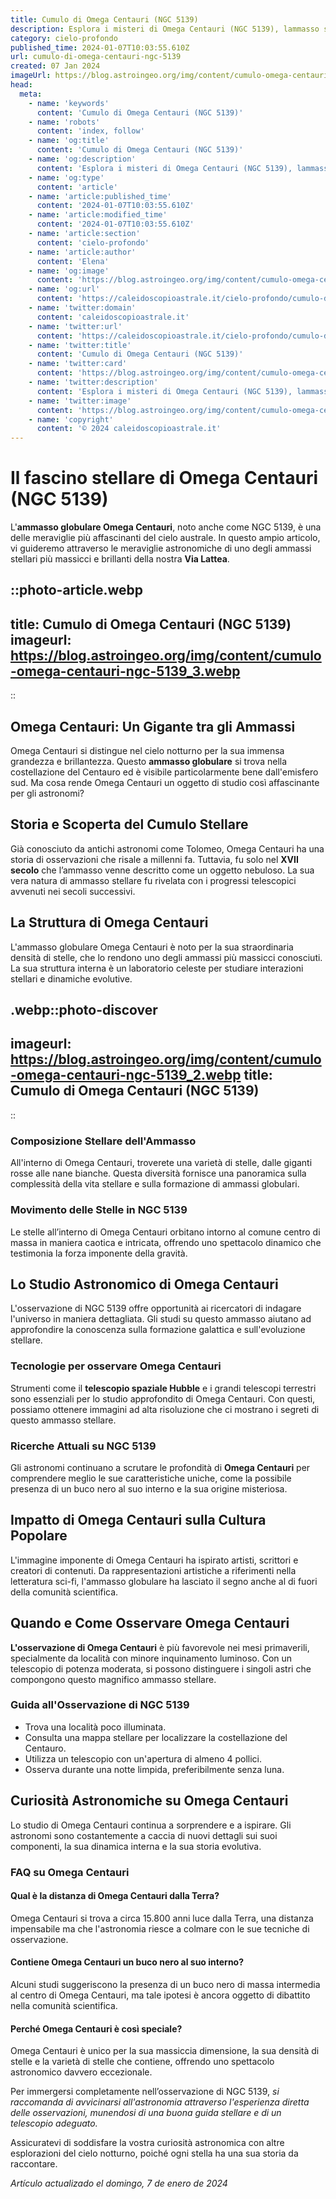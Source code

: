 ```yaml
---
title: Cumulo di Omega Centauri (NGC 5139)
description: Esplora i misteri di Omega Centauri (NGC 5139), lammasso stellare più brillante del cielo. Scopri la sua storia e segreti astronomici.
category: cielo-profondo
published_time: 2024-01-07T10:03:55.610Z
url: cumulo-di-omega-centauri-ngc-5139
created: 07 Jan 2024
imageUrl: https://blog.astroingeo.org/img/content/cumulo-omega-centauri-ngc-5139_3.webp
head:
  meta:
    - name: 'keywords'
      content: 'Cumulo di Omega Centauri (NGC 5139)'
    - name: 'robots'
      content: 'index, follow'
    - name: 'og:title'
      content: 'Cumulo di Omega Centauri (NGC 5139)'
    - name: 'og:description'
      content: 'Esplora i misteri di Omega Centauri (NGC 5139), lammasso stellare più brillante del cielo. Scopri la sua storia e segreti astronomici.'
    - name: 'og:type'
      content: 'article'
    - name: 'article:published_time'
      content: '2024-01-07T10:03:55.610Z'
    - name: 'article:modified_time'
      content: '2024-01-07T10:03:55.610Z'
    - name: 'article:section'
      content: 'cielo-profondo'
    - name: 'article:author'
      content: 'Elena'
    - name: 'og:image'
      content: 'https://blog.astroingeo.org/img/content/cumulo-omega-centauri-ngc-5139_3.webp'
    - name: 'og:url'
      content: 'https://caleidoscopioastrale.it/cielo-profondo/cumulo-di-omega-centauri-ngc-5139'
    - name: 'twitter:domain'
      content: 'caleidoscopioastrale.it'
    - name: 'twitter:url'
      content: 'https://caleidoscopioastrale.it/cielo-profondo/cumulo-di-omega-centauri-ngc-5139'
    - name: 'twitter:title'
      content: 'Cumulo di Omega Centauri (NGC 5139)'
    - name: 'twitter:card'
      content: 'https://blog.astroingeo.org/img/content/cumulo-omega-centauri-ngc-5139_3.webp'
    - name: 'twitter:description'
      content: 'Esplora i misteri di Omega Centauri (NGC 5139), lammasso stellare più brillante del cielo. Scopri la sua storia e segreti astronomici.'
    - name: 'twitter:image'
      content: 'https://blog.astroingeo.org/img/content/cumulo-omega-centauri-ngc-5139_3.webp'
    - name: 'copyright'
      content: '© 2024 caleidoscopioastrale.it'
---
```

# Il fascino stellare di **Omega Centauri** (NGC 5139)

L'**ammasso globulare Omega Centauri**, noto anche come NGC 5139, è una delle meraviglie più affascinanti del cielo australe. In questo ampio articolo, vi guideremo attraverso le meraviglie astronomiche di uno degli ammassi stellari più massicci e brillanti della nostra **Via Lattea**.

::photo-article.webp
---
title: Cumulo di Omega Centauri (NGC 5139)
imageurl: https://blog.astroingeo.org/img/content/cumulo-omega-centauri-ngc-5139_3.webp
---
::

## Omega Centauri: Un Gigante tra gli Ammassi

Omega Centauri si distingue nel cielo notturno per la sua immensa grandezza e brillantezza. Questo **ammasso globulare** si trova nella costellazione del Centauro ed è visibile particolarmente bene dall'emisfero sud. Ma cosa rende Omega Centauri un oggetto di studio così affascinante per gli astronomi?

## Storia e Scoperta del Cumulo **Stellare**

Già conosciuto da antichi astronomi come Tolomeo, Omega Centauri ha una storia di osservazioni che risale a millenni fa. Tuttavia, fu solo nel **XVII secolo** che l’ammasso venne descritto come un oggetto nebuloso. La sua vera natura di ammasso stellare fu rivelata con i progressi telescopici avvenuti nei secoli successivi.

## La Struttura di Omega Centauri

L'ammasso globulare Omega Centauri è noto per la sua straordinaria densità di stelle, che lo rendono uno degli ammassi più massicci conosciuti. La sua struttura interna è un laboratorio celeste per studiare interazioni stellari e dinamiche evolutive.

.webp::photo-discover
---
imageurl: https://blog.astroingeo.org/img/content/cumulo-omega-centauri-ngc-5139_2.webp
title: Cumulo di Omega Centauri (NGC 5139)
---
::

### Composizione Stellare dell'Ammasso

All'interno di Omega Centauri, troverete una varietà di stelle, dalle giganti rosse alle nane bianche. Questa diversità fornisce una panoramica sulla complessità della vita stellare e sulla formazione di ammassi globulari.

### Movimento delle Stelle in NGC 5139

Le stelle all’interno di Omega Centauri orbitano intorno al comune centro di massa in maniera caotica e intricata, offrendo uno spettacolo dinamico che testimonia la forza imponente della gravità.

## Lo Studio Astronomico di **Omega Centauri**

L'osservazione di NGC 5139 offre opportunità ai ricercatori di indagare l'universo in maniera dettagliata. Gli studi su questo ammasso aiutano ad approfondire la conoscenza sulla formazione galattica e sull'evoluzione stellare.

### Tecnologie per osservare Omega Centauri

Strumenti come il **telescopio spaziale Hubble** e i grandi telescopi terrestri sono essenziali per lo studio approfondito di Omega Centauri. Con questi, possiamo ottenere immagini ad alta risoluzione che ci mostrano i segreti di questo ammasso stellare.

### Ricerche Attuali su NGC 5139

Gli astronomi continuano a scrutare le profondità di **Omega Centauri** per comprendere meglio le sue caratteristiche uniche, come la possibile presenza di un buco nero al suo interno e la sua origine misteriosa.

## Impatto di Omega Centauri sulla **Cultura Popolare**

L'immagine imponente di Omega Centauri ha ispirato artisti, scrittori e creatori di contenuti. Da rappresentazioni artistiche a riferimenti nella letteratura sci-fi, l'ammasso globulare ha lasciato il segno anche al di fuori della comunità scientifica.

## Quando e Come Osservare Omega Centauri

**L'osservazione di Omega Centauri** è più favorevole nei mesi primaverili, specialmente da località con minore inquinamento luminoso. Con un telescopio di potenza moderata, si possono distinguere i singoli astri che compongono questo magnifico ammasso stellare.

### Guida all'Osservazione di NGC 5139

- Trova una località poco illuminata.
- Consulta una mappa stellare per localizzare la costellazione del Centauro.
- Utilizza un telescopio con un'apertura di almeno 4 pollici.
- Osserva durante una notte limpida, preferibilmente senza luna.

## Curiosità Astronomiche su Omega Centauri

Lo studio di Omega Centauri continua a sorprendere e a ispirare. Gli astronomi sono costantemente a caccia di nuovi dettagli sui suoi componenti, la sua dinamica interna e la sua storia evolutiva.

### FAQ su **Omega Centauri**

#### Qual è la distanza di Omega Centauri dalla Terra?
Omega Centauri si trova a circa 15.800 anni luce dalla Terra, una distanza impensabile ma che l'astronomia riesce a colmare con le sue tecniche di osservazione.

#### Contiene Omega Centauri un buco nero al suo interno?
Alcuni studi suggeriscono la presenza di un buco nero di massa intermedia al centro di Omega Centauri, ma tale ipotesi è ancora oggetto di dibattito nella comunità scientifica.

#### Perché Omega Centauri è così speciale?
Omega Centauri è unico per la sua massiccia dimensione, la sua densità di stelle e la varietà di stelle che contiene, offrendo uno spettacolo astronomico davvero eccezionale.

Per immergersi completamente nell’osservazione di NGC 5139, *si raccomanda di avvicinarsi all'astronomia attraverso l'esperienza diretta delle osservazioni, munendosi di una buona guida stellare e di un telescopio adeguato.* 

Assicuratevi di soddisfare la vostra curiosità astronomica con altre esplorazioni del cielo notturno, poiché ogni stella ha una sua storia da raccontare.

_Artículo actualizado el domingo, 7 de enero de 2024_